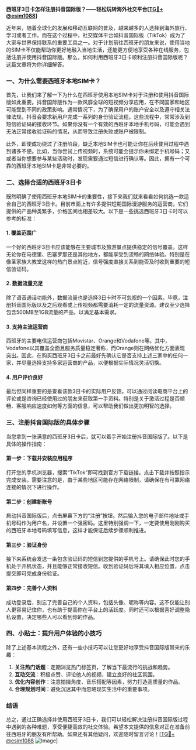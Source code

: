 **西班牙3日卡怎样注册抖音国际版？——轻松玩转海外社交平台[[TG💪+ @esim1088](https://t.me/s/esim1088)]**

近年来，随着全球化的发展和移动互联网的普及，越来越多的人选择到海外旅行、学习或者工作。而在这个过程中，社交媒体平台如抖音国际版（TikTok）成为了大家与世界保持联系的重要工具之一。对于计划前往西班牙的朋友来说，使用当地的SIM卡不仅能帮助你更好地融入当地生活，还能更方便地享受各种在线服务，包括注册并使用抖音国际版。那么，如何利用西班牙3日卡顺利注册抖音国际版呢？这篇文章将为你详细解答。

### 一、为什么需要西班牙本地SIM卡？

首先，让我们来了解一下为什么在西班牙使用本地SIM卡对于注册和使用抖音国际版如此重要。抖音国际版作为一款风靡全球的短视频分享应用，在不同国家和地区可能受到不同的政策影响。通常情况下，为了确保用户的账户安全以及遵守相关法律法规，抖音会要求新用户完成一系列的身份验证流程。这些流程中，常常涉及到短信验证码的接收环节。如果你没有一个有效的西班牙本地手机号码，可能会遇到无法正常接收验证码的情况，从而导致注册失败或账户被限制。

此外，即使成功绕过了注册阶段，缺乏本地SIM卡也可能让你在后续使用过程中遇到诸多不便。比如，当你尝试上传视频时，系统可能会提示你未绑定手机号码；又或者当你想要参与某些活动时，发现需要通过短信进行确认等。因此，拥有一个可靠的西班牙本地SIM卡是非常必要的。

### 二、选择合适的西班牙3日卡

既然明确了使用西班牙本地SIM卡的重要性，接下来我们就来看看如何挑选一款适合自己的西班牙3日卡。目前市面上有许多提供短期国际漫游服务的运营商，它们提供的产品种类繁多，价格区间也相差较大。以下是一些挑选西班牙3日卡时可以参考的标准：

#### 1. 覆盖范围广
一个好的西班牙3日卡应该能够在主要城市及旅游景点提供稳定的信号覆盖。这样无论你在马德里、巴塞罗那还是其他地方，都能享受到流畅的网络体验。特别是在像圣家族大教堂这样的热门景点附近，信号强度直接关系到能否及时收到重要的短信验证码。

#### 2. 数据流量充足
除了语音通话功能外，数据流量也是选择3日卡时不可忽视的一个因素。毕竟，注册抖音国际版以及之后观看或上传视频都需要消耗一定的流量资源。建议至少选择包含500MB至1GB流量的产品，以满足基本需求。

#### 3. 支持主流运营商
西班牙的主要电信运营商包括Movistar、Orange和Vodafone等。其中，Vodafone以其覆盖全面且服务质量稳定著称，而Orange则在网络优化方面表现突出。因此，在购买西班牙3日卡之前最好先确认它是否支持上述三家中的任何一家，并尽量选择支持多家运营商的产品，以便根据实际情况灵活切换。

#### 4. 用户评价良好
最后但同样重要的是查看该款3日卡的实际用户反馈。可以通过阅读电商平台上的评论或是咨询已经使用过的朋友来获取第一手资料。特别是关于激活过程是否顺畅、客服响应速度如何等方面的信息，可以帮助我们做出更加明智的选择。

### 三、注册抖音国际版的具体步骤

当您拿到一张满意的西班牙3日卡后，就可以着手开始注册抖音国际版了。以下是具体的操作指南：

#### 第一步：下载并安装应用程序
打开您的手机浏览器，搜索“TikTok”即可找到官方下载链接。点击下载并按照指示完成安装。需要注意的是，由于某些地区可能存在网络限制，请确保在有可靠网络连接的情况下进行操作。

#### 第二步：创建新账号
启动抖音国际版后，点击屏幕下方的“注册”按钮。然后输入您的电子邮件地址或手机号码作为用户名，并设置一个强密码。这里特别强调一下，一定要使用刚刚购买的西班牙本地号码填写信息，这样才能保证后续步骤顺利推进。

#### 第三步：验证身份
接下来系统会发送一条包含验证码的短信到您提供的手机号上。请确保此时您的手机处于开机状态，并且能够正常接收短信。收到验证码后将其填入相应位置，点击提交即可完成身份验证。

#### 第四步：完善个人资料
成功登录后，别忘了完善自己的个人资料，包括头像、昵称等内容。这不仅能让别人更容易记住你，也有助于提高你在平台上的活跃度。同时还可以根据喜好调整隐私设置，决定哪些人可以看到你的作品。

### 四、小贴士：提升用户体验的小技巧

除了上述基本流程之外，还有一些小技巧可以让您更好地享受抖音国际版带来的乐趣：

1. **关注热门话题**：定期浏览热门标签页，了解当下最流行的挑战和趋势。
2. **互动交流**：积极点赞、评论他人的视频，建立良好的社区氛围。
3. **优化内容创作**：注意拍摄角度、音乐搭配等因素，努力打造高质量的作品。
4. **合理规划时间**：避免沉迷其中而忽略现实生活中的重要事项。

### 结语

总之，通过正确选择并使用西班牙3日卡，我们可以轻松解决注册抖音国际版过程中遇到的各种难题，享受便捷高效的社交体验。希望本文提供的信息对正在准备前往西班牙的朋友有所帮助。如果还有其他疑问，欢迎随时留言讨论！[[TG💪+ @esim1088](https://t.me/s/esim1088) ![Image](https://i.postimg.cc/4NQfJmqS/Snipaste-2025-05-13-00-14-12.png)]